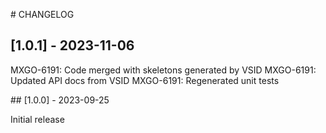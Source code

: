 # CHANGELOG

## [1.0.1] - 2023-11-06

MXGO-6191: Code merged with skeletons generated by VSID
MXGO-6191: Updated API docs from VSID
MXGO-6191: Regenerated unit tests

## [1.0.0] - 2023-09-25

Initial release